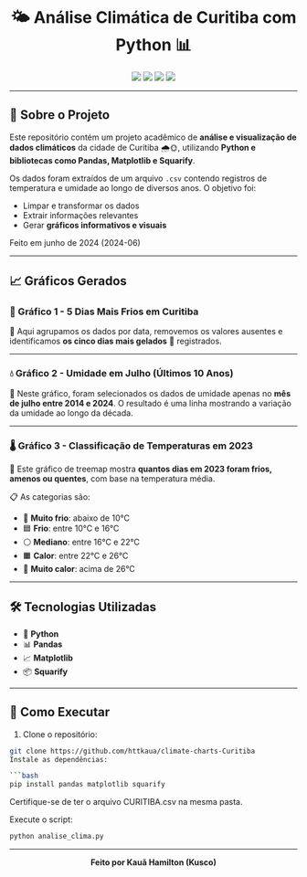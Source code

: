 <h1 align="center">🌤️ Análise Climática de Curitiba com Python 📊</h1>

<p align="center">
  <img src="https://img.shields.io/badge/Python-3.10-blue?logo=python" />
  <img src="https://img.shields.io/badge/Pandas-Data%20Analysis-yellow?logo=pandas" />
  <img src="https://img.shields.io/badge/Matplotlib-Graphing-orange?logo=matplotlib" />
  <img src="https://img.shields.io/badge/Faculdade-Projeto%20Acadêmico-success" />
</p>

---

## 🧠 Sobre o Projeto

Este repositório contém um projeto acadêmico de **análise e visualização de dados climáticos** da cidade de Curitiba 🌧️🌞, utilizando **Python e bibliotecas como Pandas, Matplotlib e Squarify**.

Os dados foram extraídos de um arquivo `.csv` contendo registros de temperatura e umidade ao longo de diversos anos. O objetivo foi:

- Limpar e transformar os dados
- Extrair informações relevantes
- Gerar **gráficos informativos e visuais**

Feito em junho de 2024 (2024-06)

---

## 📈 Gráficos Gerados

### 🧊 Gráfico 1 - 5 Dias Mais Frios em Curitiba

📌 Aqui agrupamos os dados por data, removemos os valores ausentes e identificamos **os cinco dias mais gelados** 🥶 registrados.

---

### 💧 Gráfico 2 - Umidade em Julho (Últimos 10 Anos)

📌 Neste gráfico, foram selecionados os dados de umidade apenas no **mês de julho entre 2014 e 2024**. O resultado é uma linha mostrando a variação da umidade ao longo da década.

---

### 🌡️ Gráfico 3 - Classificação de Temperaturas em 2023

📌 Este gráfico de treemap mostra **quantos dias em 2023 foram frios, amenos ou quentes**, com base na temperatura média.

📋 As categorias são:

- 🔵 **Muito frio**: abaixo de 10°C  
- 🟦 **Frio**: entre 10°C e 16°C  
- ⚪ **Mediano**: entre 16°C e 22°C  
- 🟧 **Calor**: entre 22°C e 26°C  
- 🔴 **Muito calor**: acima de 26°C

---

## 🛠️ Tecnologias Utilizadas

- 🐍 **Python**
- 📊 **Pandas**
- 📈 **Matplotlib**
- 📦 **Squarify**

---

## 🚀 Como Executar

1. Clone o repositório:
```bash
git clone https://github.com/httkaua/climate-charts-Curitiba
Instale as dependências:

```bash
pip install pandas matplotlib squarify
```

Certifique-se de ter o arquivo CURITIBA.csv na mesma pasta.

Execute o script:

```bash
python analise_clima.py
```

---

<p align="center"><b>Feito por Kauã Hamilton (Kusco)</b></p>
